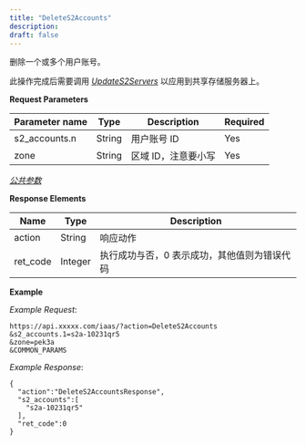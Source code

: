 ```yaml
---
title: "DeleteS2Accounts"
description: 
draft: false
---
```




删除一个或多个用户账号。

此操作完成后需要调用 [_UpdateS2Servers_](../update_s2_servers/) 以应用到共享存储服务器上。

**Request Parameters**

| Parameter name | Type | Description | Required |
| --- | --- | --- | --- |
| s2_accounts.n | String | 用户账号 ID | Yes |
| zone | String | 区域 ID，注意要小写 | Yes |

[_公共参数_](../../../parameters/)

**Response Elements**

| Name | Type | Description |
| --- | --- | --- |
| action | String | 响应动作 |
| ret_code | Integer | 执行成功与否，0 表示成功，其他值则为错误代码 |

**Example**

_Example Request_:

```
https://api.xxxxx.com/iaas/?action=DeleteS2Accounts
&s2_accounts.1=s2a-10231qr5
&zone=pek3a
&COMMON_PARAMS
```

_Example Response_:

```
{
  "action":"DeleteS2AccountsResponse",
  "s2_accounts":[
    "s2a-10231qr5"
  ],
  "ret_code":0
}
```
